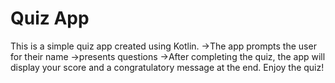 # Quiz App

This is a simple quiz app created using Kotlin.
->The app prompts the user for their name
->presents questions
->After completing the quiz, the app will display your score and a congratulatory message at the end.
Enjoy the quiz!
